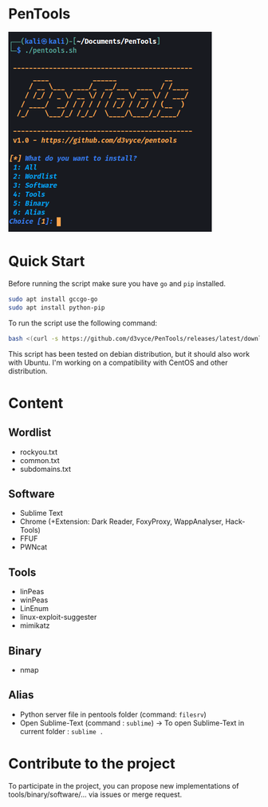 # PenTools

![terminal](https://github.com/d3vyce/PenTools/blob/main/images/terminal.png)

# Quick Start

Before running the script make sure you have `go` and `pip` installed.
```bash
sudo apt install gccgo-go
sudo apt install python-pip
```
To run the script use the following command:
```Bash
bash <(curl -s https://github.com/d3vyce/PenTools/releases/latest/download/pentools.sh)
```
This script has been tested on debian distribution, but it should also work with Ubuntu.
I'm working on a compatibility with CentOS and other distribution.

# Content
## Wordlist
- rockyou.txt
- common.txt
- subdomains.txt

## Software
- Sublime Text
- Chrome (+Extension: Dark Reader, FoxyProxy, WappAnalyser, Hack-Tools)
- FFUF
- PWNcat

## Tools
- linPeas
- winPeas
- LinEnum
- linux-exploit-suggester
- mimikatz

## Binary
- nmap

## Alias
- Python server file in pentools folder (command: `filesrv`)
- Open Sublime-Text (command : `sublime`) -> To open Sublime-Text in current folder : `sublime .`

# Contribute to the project
To participate in the project, you can propose new implementations of tools/binary/software/... via issues or merge request.
